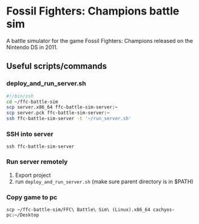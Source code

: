 # Fossil Fighters: Champions battle sim

A battle simulator for the game Fossil Fighters: Champions released on the Nintendo DS
in 2011.

## Useful scripts/commands

### deploy_and_run_server.sh
```sh
#!/bin/zsh
cd ~/ffc-battle-sim
scp server.x86_64 ffc-battle-sim-server:~
scp server.pck ffc-battle-sim-server:~
ssh ffc-battle-sim-server -t '~/run_server.sh'
```

### SSH into server
`ssh ffc-battle-sim-server`

### Run server remotely
1. Export project
2. run `deploy_and_run_server.sh` (make sure parent directory is in $PATH)

### Copy game to pc
`scp ~/ffc-battle-sim/FFC\ Battle\ Sim\ (Linux).x86_64 cachyos-pc:~/Desktop`
